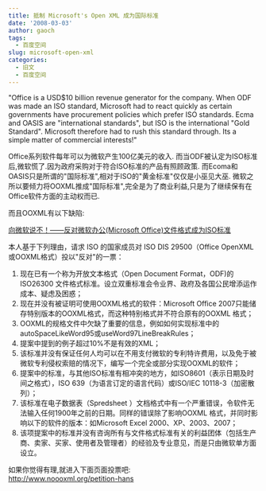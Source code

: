 ```yaml
---
title: 抵制 Microsoft's Open XML 成为国际标准
date: '2008-03-03'
author: gaoch
tags:
  - 百度空间
slug: microsoft-open-xml
categories:
  - 旧文
  - 百度空间
---
```


"Office is a USD$10 billion revenue generator for the company. When ODF
was made an ISO standard, Microsoft had to react quickly as certain
governments have procurement policies which prefer ISO standards. Ecma
and OASIS are "international standards", but ISO is the international
"Gold Standard". Microsoft therefore had to rush this standard through.
Its a simple matter of commercial interests!"  
  
Office系列软件每年可以为微软产生100亿美元的收入.
而当ODF被认定为ISO标准后,微软慌了.因为政府采购对于符合ISO标准的产品有照顾政策.
而Ecoma和OASIS只是所谓的"国际标准",相对于ISO的"黄金标准"仅仅是小巫见大巫.
微软之所以要倾力将OOXML推成"国际标准",完全是为了商业利益,只是为了继续保有在Office软件方面的主动权而已.  
  
而且OOXML有以下缺陷:  
  
[向微软说不！——反对微软办公(Microsoft
Office)文件格式成为ISO标准](http://www.noooxml.org/petition-hans)

本人基于下列理由，请求 ISO 的国家成员对 ISO DIS 29500（Office
OpenXML或OOXML格式）投以"反对"的一票：

1.  现在已有一个称为开放文本格式（Open Document Format，ODF)的ISO26300
    文件格式标准。设立双重标准会令业界、政府及各国公民增添运作成本、疑虑及困惑；
2.  现在并没有被证明可使用OOXML格式的软件：Microsoft Office
    2007只能储存特别版本的OOXML格式，而这种特别格式并不符合原有的OOXML
    格式；
3.  OOXML的规格文件中欠缺了重要的信息，例如如何实现标准中的autoSpaceLikeWord95或useWord97LineBreakRules；
4.  提案中提到的例子超过10%不是有效的XML；
5.  该标准并没有保证任何人均可以在不用支付微软的专利特许费用，以及免于被微软专利侵权索赔的情况下，编写一个完全或部分实现OOXML的软件；
6.  提案中的标准，与其他ISO标准有相冲突的地方，如ISO8601（表示日期及时间之格式），ISO
    639（为语言订定的语言代码）或ISO/IEC 10118-3（加密散列）；
7.  该标准在电子数据表（Spredsheet
    ）文档格式中有一个严重错误，令软件无法输入任何1900年之前的日期。同样的错误除了影响OOXML
    格式，并同时影响以下的软件的版本：如Microsoft Excel
    2000、XP、2003、2007；
8.  该项提案中的标准并没有咨询所有与文件格式标准有关的利益团体（包括生产商、卖家、买家、使用者及管理者）的经验及专业意见，而是只由微软单方面设立。

  
如果你觉得有理,就进入下面页面投票吧:  
http://www.noooxml.org/petition-hans  
